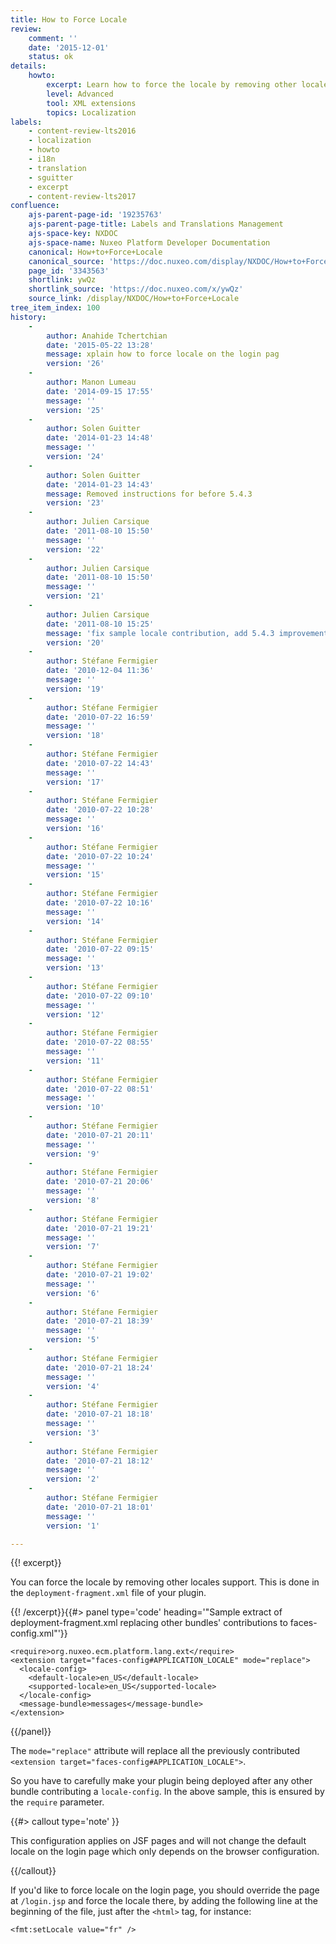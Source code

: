 ```yaml
---
title: How to Force Locale
review:
    comment: ''
    date: '2015-12-01'
    status: ok
details:
    howto:
        excerpt: Learn how to force the locale by removing other locales support
        level: Advanced
        tool: XML extensions
        topics: Localization
labels:
    - content-review-lts2016
    - localization
    - howto
    - i18n
    - translation
    - sguitter
    - excerpt
    - content-review-lts2017
confluence:
    ajs-parent-page-id: '19235763'
    ajs-parent-page-title: Labels and Translations Management
    ajs-space-key: NXDOC
    ajs-space-name: Nuxeo Platform Developer Documentation
    canonical: How+to+Force+Locale
    canonical_source: 'https://doc.nuxeo.com/display/NXDOC/How+to+Force+Locale'
    page_id: '3343563'
    shortlink: ywQz
    shortlink_source: 'https://doc.nuxeo.com/x/ywQz'
    source_link: /display/NXDOC/How+to+Force+Locale
tree_item_index: 100
history:
    -
        author: Anahide Tchertchian
        date: '2015-05-22 13:28'
        message: xplain how to force locale on the login pag
        version: '26'
    -
        author: Manon Lumeau
        date: '2014-09-15 17:55'
        message: ''
        version: '25'
    -
        author: Solen Guitter
        date: '2014-01-23 14:48'
        message: ''
        version: '24'
    -
        author: Solen Guitter
        date: '2014-01-23 14:43'
        message: Removed instructions for before 5.4.3
        version: '23'
    -
        author: Julien Carsique
        date: '2011-08-10 15:50'
        message: ''
        version: '22'
    -
        author: Julien Carsique
        date: '2011-08-10 15:50'
        message: ''
        version: '21'
    -
        author: Julien Carsique
        date: '2011-08-10 15:25'
        message: 'fix sample locale contribution, add 5.4.3 improvement (NXP-7353)'
        version: '20'
    -
        author: Stéfane Fermigier
        date: '2010-12-04 11:36'
        message: ''
        version: '19'
    -
        author: Stéfane Fermigier
        date: '2010-07-22 16:59'
        message: ''
        version: '18'
    -
        author: Stéfane Fermigier
        date: '2010-07-22 14:43'
        message: ''
        version: '17'
    -
        author: Stéfane Fermigier
        date: '2010-07-22 10:28'
        message: ''
        version: '16'
    -
        author: Stéfane Fermigier
        date: '2010-07-22 10:24'
        message: ''
        version: '15'
    -
        author: Stéfane Fermigier
        date: '2010-07-22 10:16'
        message: ''
        version: '14'
    -
        author: Stéfane Fermigier
        date: '2010-07-22 09:15'
        message: ''
        version: '13'
    -
        author: Stéfane Fermigier
        date: '2010-07-22 09:10'
        message: ''
        version: '12'
    -
        author: Stéfane Fermigier
        date: '2010-07-22 08:55'
        message: ''
        version: '11'
    -
        author: Stéfane Fermigier
        date: '2010-07-22 08:51'
        message: ''
        version: '10'
    -
        author: Stéfane Fermigier
        date: '2010-07-21 20:11'
        message: ''
        version: '9'
    -
        author: Stéfane Fermigier
        date: '2010-07-21 20:06'
        message: ''
        version: '8'
    -
        author: Stéfane Fermigier
        date: '2010-07-21 19:21'
        message: ''
        version: '7'
    -
        author: Stéfane Fermigier
        date: '2010-07-21 19:02'
        message: ''
        version: '6'
    -
        author: Stéfane Fermigier
        date: '2010-07-21 18:39'
        message: ''
        version: '5'
    -
        author: Stéfane Fermigier
        date: '2010-07-21 18:24'
        message: ''
        version: '4'
    -
        author: Stéfane Fermigier
        date: '2010-07-21 18:18'
        message: ''
        version: '3'
    -
        author: Stéfane Fermigier
        date: '2010-07-21 18:12'
        message: ''
        version: '2'
    -
        author: Stéfane Fermigier
        date: '2010-07-21 18:01'
        message: ''
        version: '1'

---
```

{{! excerpt}}

You can force the locale by removing other locales support. This is done in the&nbsp;`deployment-fragment.xml`&nbsp;file of your plugin.

{{! /excerpt}}{{#> panel type='code' heading='"Sample extract of deployment-fragment.xml replacing other bundles\' contributions to faces-config.xml"'}}

```
<require>org.nuxeo.ecm.platform.lang.ext</require>
<extension target="faces-config#APPLICATION_LOCALE" mode="replace">
  <locale-config>
    <default-locale>en_US</default-locale>
    <supported-locale>en_US</supported-locale>
  </locale-config>
  <message-bundle>messages</message-bundle>
</extension>

```

{{/panel}}

The `mode="replace"` attribute will replace all the previously contributed `<extension target="faces-config#APPLICATION_LOCALE">`.

So you have to carefully make your plugin being deployed after any other bundle contributing a `locale-config`. In the above sample, this is ensured by the `require` parameter.

{{#> callout type='note' }}

This configuration applies on JSF pages and will not change the default locale on the login page which only depends on the browser configuration.

{{/callout}}

If you'd like to force locale on the login page, you should override the page at `/login.jsp` and force the locale there, by adding the following line at the beginning of the file, just after the `<html>` tag, for instance:

```
<fmt:setLocale value="fr" />
```

